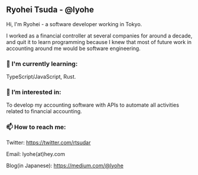 ## Ryohei Tsuda - @lyohe

Hi, I'm Ryohei - a software developer working in Tokyo.

I worked as a financial controller at several companies for around a decade, and quit it to learn programming because I knew that most of future work in accounting around me would be software engineering.

### 🌱 I'm currently learning:

TypeScript/JavaScript, Rust.

### 🔭 I’m interested in:

To develop my accounting software with APIs to automate all activities related to financial accounting.

### 📫 How to reach me:

Twitter: https://twitter.com/rtsudar

Email: lyohe(at)hey.com

Blog(in Japanese): https://medium.com/@lyohe

